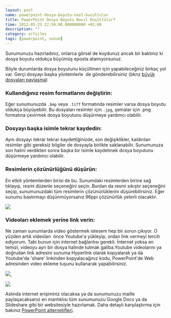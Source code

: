 ```yaml
--- 
layout: post 
name: powerpoint-dosya-boyutu-nasl-kucultulur 
title: PowerPoint Dosya Boyutu Nasıl Küçültülür? 
time: 2012-05-25 22:59:00.000000000 +01:00
description: ""
category: articles
tags: [powerpoint, sunum]
--- 
```


Sunumunuzu hazırladınız, onlarca görsel de koydunuz ancak bir baktınız ki dosya boyutu oldukça büyümüş eposta atamıyorsunuz. 

Böyle durumlarda dosya boyutunu küçültmen için yapabileceğiniz birkaç yol var. Gerçi dosyayı başka yöntemlerle  de gönderebilirsiniz (bknz [büyük dosyaları paylaşma](http://www.asuyatuyolar.org/2011/04/buyuk-dosyalar-paylasma.html))

### Kullandığınız resim formatlarını değiştirin:

Eğer sunumunuzda `.bmp` veya `.tiff` formatında resimler varsa dosya boyutu oldukça büyüyebilir. Bu dosyaları resimler için `.jpg`, şemalar için .png formatına çevirmek dosya boyutunu düşürmeye yardımcı olabilir.

### Dosyayı başka isimle tekrar kaydedin: 

Aynı dosyayı tekrar tekrar kaydettiğinizde, son değişiklikler, kaldırılan resimler gibi gereksiz bilgiler de dosyayla birlikte saklanabilir. Sunumunuza son halini verdikten sonra başka bir isimle kaydetmek dosya boyutunu düşürmeye yardımcı olabilir.

### Resimlerin çözünürlüğünü düşürün: 

En etkili yöntemlerden birisi de bu. Sunumdaki resimlerden birine sağ tıklayıp, resmi düzenle seçeneğini seçin. Burdan da resmi sıkıştır seçeneğini seçip, sunumunuzdaki tüm resimlerin çözünürlüklerini düşürebilirsiniz. Eğer sunumu bastırmayı düşünmüyorsanız 96ppi çözünürlük yeterli olacaktır.

[![]({{site.url}}/images/resmi_kucult.png)]({{site.url}}/images/resmi_kucult.png)

### Videoları eklemek yerine link verin:

Ne zaman sunumlarda video göstermek istesem hep bir sorun çıkıyor. O yüzden artık videoları  önce Youtube'a yükleyip, ordan link vermeyi tercih ediyorum. Tabi bunun için internet bağlantısı gerekli. İnternet yoksa en temizi, videoyu ayrı bir dosya halinde tutmak galiba.Youtube videolarını ya doğrudan link adresini sunuma Hyperlink olarak kopyalarak ya da Youtube'da 'share' linkinden kopyalacağınız kodu, PowerPoint'de Web adresinden video ekleme tuşunu kullanarak yapabilirsiniz.

[![]({{site.url}}/images/youtube_share.jpg) ]({{site.url}}/images/youtube_share.jpg)

[![]({{site.url}}/images/youtube_video.jpg)]({{site.url}}/images/youtube_video.jpg)

Aslında internet erişiminiz olacaksa ya da sunumunuzu maille paylaşacaksanız en mantıklısı tüm sunumunuzu Google Docs ya da Slideshare gibi bir websitesiyle hazırlamak. Daha detaylı karşılaştırma için bakınız [PowerPoint alternetifleri](http://www.asuyatuyolar.org/2011/01/powerpoint-alternatifleri.html).


